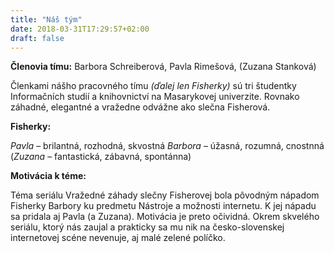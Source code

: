 ```yaml
---
title: "Náš tým"
date: 2018-03-31T17:29:57+02:00
draft: false
---
```


**Členovia tímu:** Barbora Schreiberová, Pavla Rimešová, (Zuzana Stanková)

Členkami nášho pracovného tímu *(ďalej len Fisherky)* sú tri študentky Informačních studií a knihovnictví na Masarykovej univerzite. Rovnako záhadné, elegantné a vražedne odvážne ako slečna Fisherová.

**Fisherky:**

*Pavla* – brilantná, rozhodná, skvostná
*Barbora* – úžasná, rozumná, cnostnná
(*Zuzana* – fantastická, zábavná, spontánna) 

**Motivácia k téme:**

Téma seriálu Vražedné záhady slečny Fisherovej bola pôvodným nápadom Fisherky Barbory ku predmetu Nástroje a možnosti internetu. K jej nápadu sa pridala aj Pavla (a Zuzana). Motivácia je preto očividná. Okrem skvelého seriálu, ktorý nás zaujal a prakticky sa mu nik na česko-slovenskej internetovej scéne nevenuje, aj malé zelené políčko.

<div class="fb-like" data-href="https://barbies.github.io/hugo-start/" data-layout="standard" data-action="like" data-size="small" data-show-faces="true" data-share="true"></div>